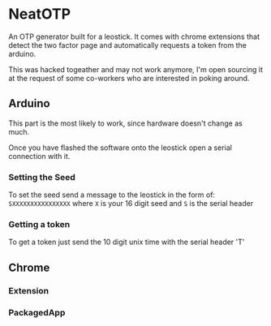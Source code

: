 NeatOTP
=======

An OTP generator built for a leostick. It comes with chrome extensions that
detect the two factor page and automatically requests a token from the arduino.

This was hacked togeather and may not work anymore, I'm open sourcing it at the
request of some co-workers who are interested in poking around.

## Arduino

This part is the most likely to work, since hardware doesn't change as much.

Once you have flashed the software onto the leostick open a serial connection
with it.

### Setting the Seed

To set the seed send a message to the leostick in the form of:
`SXXXXXXXXXXXXXXXX` where `X` is your 16 digit seed and `S` is the serial header

### Getting a token

To get a token just send the 10 digit unix time with the serial header 'T'

## Chrome

### Extension

### PackagedApp